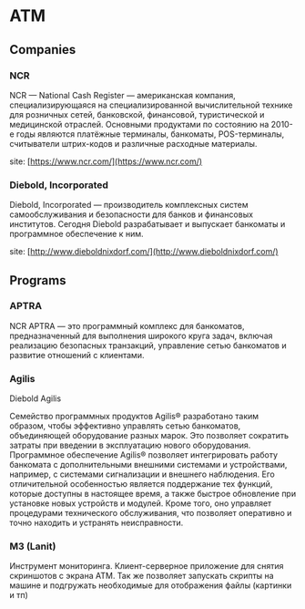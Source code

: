 # ATM

## Companies

### NCR

NCR — National Cash Register — американская компания, специализирующаяся на специализированной вычислительной технике для розничных сетей, банковской, финансовой, туристической и медицинской отраслей. Основными продуктами по состоянию на 2010-е годы являются платёжные терминалы, банкоматы, POS-терминалы, считыватели штрих-кодов и различные расходные материалы.

site: [https://www.ncr.com/](https://www.ncr.com/)

### Diebold, Incorporated

Diebold, Incorporated — производитель комплексных систем самообслуживания и безопасности для банков и финансовых институтов. Сегодня Diebold разрабатывает и выпускает банкоматы и программное обеспечение к ним.

site: [http://www.dieboldnixdorf.com/](http://www.dieboldnixdorf.com/)

## Programs

### APTRA

NCR APTRA — это программный комплекс для банкоматов, предназначенный для выполнения широкого круга задач, включая реализацию безопасных транзакций, управление сетью банкоматов и развитие отношений с клиентами.

### Agilis

Diebold Agilis

Семейство программных продуктов Agilis® разработано таким образом, чтобы эффективно управлять сетью банкоматов, объединяющей оборудование разных марок. Это позволяет сократить затраты при введении в эксплуатацию нового оборудования. Программное обеспечение Agilis® позволяет интегрировать работу банкомата с дополнительными внешними системами и устройствами, например, с системами сигнализации и внешнего наблюдения. Его отличительной особенностью является поддержание тех функций, которые доступны в настоящее время, а также быстрое обновление при установке новых устройств и модулей. Кроме того, оно управляет процедурами технического обслуживания, что позволяет оперативно и точно находить и устранять неисправности.

### M3 (Lanit)

Инструмент мониторинга. Клиент-серверное приложение для снятия скриншотов с экрана ATM. Так же позволяет запускать скрипты на машине и подгружать необходимые для отображения файлы (картинки и тп)
